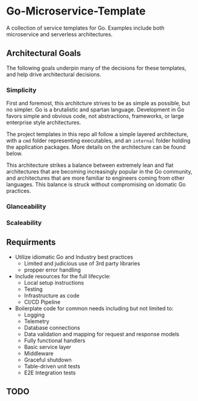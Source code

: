 # Go-Microservice-Template

A collection of service templates for Go. Examples include both microservice and serverless architectures.

## Architectural Goals

The following goals underpin many of the decisions for these templates, and help drive architectural decisions.

### Simplicity

First and foremost, this architcture strives to be as simple as possible, but no simpler. Go is a brutalistic and spartan language. Development in Go favors simple and obvious code, not abstractions, frameworks, or large enterprise style architectures.

The project templates in this repo all follow a simple layered architecture, with a `cmd` folder representing executables, and an `internal` folder holding the application packages. More details on the architecture can be found below.

This architecture strikes a balance between extremely lean and flat architectures that are becoming increasingly popular in the Go community, and architectures that are more familiar to engineers coming from other languages. This balance is struck without compromising on idomatic Go practices.

### Glanceability

### Scaleability

## Requirments

- Utilize idiomatic Go and Industry best practices
  - Limited and judicious use of 3rd party libraries
  - propper error handling
- Include resources for the full lifecycle:
  - Local setup instructions
  - Testing
  - Infrastructure as code
  - CI/CD Pipeline
- Boilerplate code for common needs including but not limited to:
  - Logging
  - Telemetry
  - Database connections
  - Data validation and mapping for request and response models
  - Fully functional handlers
  - Basic service layer
  - Middleware
  - Graceful shutdown
  - Table-driven unit tests
  - E2E Integration tests

## TODO
